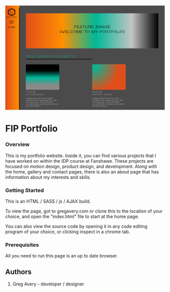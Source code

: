 ![All about My Portfolio](images/portfolioMidterm.png "Portfolio Home Page Mockup")

# FIP Portfolio

### Overview
This is my portfolio website. Inside it, you can find various projects that I have worked on within the IDP course at Fanshawe. These projects are focused on motion design, product design, and development. Along with the home, gallery and contact pages, there is also an about page that has information about my interests and skills.


### Getting Started
This is an HTML / SASS / js / AJAX build.

To view the page, got to gregavery.com or clone this to the location of your choice, and open the "index.html" file to start at the home page.

You can also view the source code by opening it in any code editing program of your choice, or clicking inspect in a chrome tab.

### Prerequisites
All you need to run this page is an up to date browser.

## Authors
1. Greg Avery - developer / designer
